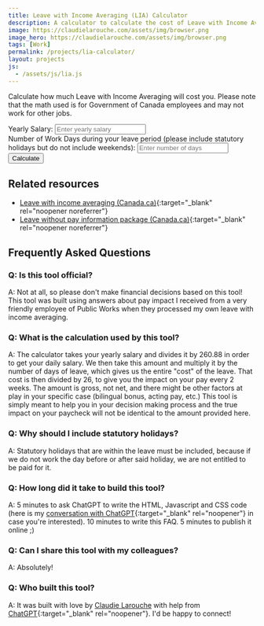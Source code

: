 ```yaml
---
title: Leave with Income Averaging (LIA) Calculator
description: A calculator to calculate the cost of Leave with Income Averaging (LIA)
image: https://claudielarouche.com/assets/img/browser.png
image_hero: https://claudielarouche.com/assets/img/browser.png
tags: [Work]
permalink: /projects/lia-calculator/
layout: projects
js:
  - /assets/js/lia.js
---
```


Calculate how much Leave with Income Averaging will cost you. Please note that the math used is for Government of Canada employees and may not work for other jobs. 

<form>
<div class="form-group">
<label for="salary">Yearly Salary:</label>
<input type="number" class="form-control" id="salary" placeholder="Enter yearly salary">
</div>
<div class="form-group">
<label for="days">Number of Work Days during your leave period (please include statutory holidays but do not include weekends):</label>
<input type="number" class="form-control" id="days" placeholder="Enter number of days">
</div>
<button type="button" class="btn btn-primary" onclick="calculate()">Calculate</button>
</form>
<div class="alert alert-info mt-3" role="alert" id="result"></div>

## Related resources

- [Leave with income averaging (Canada.ca)](https://www.canada.ca/en/public-services-procurement/services/pay-pension/pay-administration/access-update-pay-details/pay-changes-in-your-life/taking-leave/leave-with-income-averaging.html){:target="_blank" rel="noopener noreferrer"}
- [Leave without pay information package (Canada.ca)](https://www.tpsgc-pwgsc.gc.ca/remuneration-compensation/services-pension-services/pension/info/ticnp-lwpip-eng.html){:target="_blank" rel="noopener noreferrer"}

## Frequently Asked Questions

### Q: Is this tool official?

A: Not at all, so please don't make financial decisions based on this tool! This tool was built using answers about pay impact I received from a very friendly employee of Public Works when they processed my own leave with income averaging.

### Q: What is the calculation used by this tool?

A: The calculator takes your yearly salary and divides it by 260.88 in order to get your daily salary. We then take this amount and multiply it by the number of days of leave, which gives us the entire "cost" of the leave. That cost is then divided by 26, to give you the impact on your pay every 2 weeks. The amount is gross, not net, and there might be other factors at play in your specific case (bilingual bonus, acting pay, etc.) This tool is simply meant to help you in your decision making process and the true impact on your paycheck will not be identical to the amount provided here.

### Q: Why should I include statutory holidays?

A: Statutory holidays that are within the leave must be included, because if we do not work the day before or after said holiday, we are not entitled to be paid for it.

### Q: How long did it take to build this tool?

A: 5 minutes to ask ChatGPT to write the HTML, Javascript and CSS code (here is my [conversation with ChatGPT](https://docs.google.com/document/d/1sz9yac5InRktp9m2QwTKSSW51gREkNAgNHQT4FeMteQ/edit?tab=t.0){:target="_blank" rel="noopener"} in case you're interested). 10 minutes to write this FAQ. 5 minutes to publish it online ;)

### Q: Can I share this tool with my colleagues?

A: Absolutely!

### Q: Who built this tool?

A: It was built with love by [Claudie Larouche](https://claudielarouche.com) with help from [ChatGPT](https://chat.openai.com/){:target="_blank" rel="noopener"}. I'd be happy to connect!